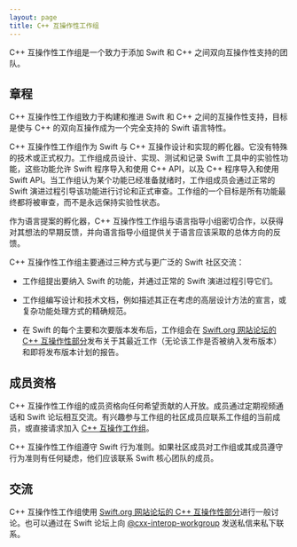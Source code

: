 ```yaml
---
layout: page
title: C++ 互操作性工作组
---
```


C++ 互操作性工作组是一个致力于添加 Swift 和 C++ 之间双向互操作性支持的团队。

## 章程

C++ 互操作性工作组致力于构建和推进 Swift 和 C++ 之间的互操作性支持，目标是使与 C++ 的双向互操作成为一个完全支持的 Swift 语言特性。

C++ 互操作性工作组作为 Swift 与 C++ 互操作设计和实现的孵化器。它没有特殊的技术或正式权力。工作组成员设计、实现、测试和记录 Swift 工具中的实验性功能，这些功能允许 Swift 程序导入和使用 C++ API，以及 C++ 程序导入和使用 Swift API。当工作组认为某个功能已经准备就绪时，工作组成员会通过正常的 Swift 演进过程引导该功能进行讨论和正式审查。工作组的一个目标是所有功能最终都将被审查，而不是永远保持实验性状态。

作为语言提案的孵化器，C++ 互操作性工作组与语言指导小组密切合作，以获得对其想法的早期反馈，并向语言指导小组提供关于语言应该采取的总体方向的反馈。

C++ 互操作性工作组主要通过三种方式与更广泛的 Swift 社区交流：

* 工作组提出要纳入 Swift 的功能，并通过正常的 Swift 演进过程引导它们。

* 工作组编写设计和技术文档，例如描述其正在考虑的高层设计方法的宣言，或复杂功能处理方式的精确规范。

* 在 Swift 的每个主要和次要版本发布后，工作组会在 [Swift.org 网站论坛的 C++ 互操作性部分](https://forums.swift.org/c/development/c-interoperability/82)发布关于其最近工作（无论该工作是否被纳入发布版本）和即将发布版本计划的报告。

## 成员资格

C++ 互操作性工作组的成员资格向任何希望贡献的人开放。成员通过定期视频通话和 Swift 论坛相互交流。有兴趣参与工作组的社区成员应联系工作组的当前成员，或直接请求加入 [C++ 互操作工作组](https://forums.swift.org/g/cxx-interop-workgroup)。

C++ 互操作性工作组遵守 Swift 行为准则。如果社区成员对工作组或其成员遵守行为准则有任何疑虑，他们应该联系 Swift 核心团队的成员。

## 交流

C++ 互操作性工作组使用 [Swift.org 网站论坛的 C++ 互操作性部分](https://forums.swift.org/c/development/c-interoperability/82)进行一般讨论。也可以通过在 Swift 论坛上向 [@cxx-interop-workgroup](https://forums.swift.org/g/cxx-interop-workgroup) 发送私信来私下联系。
